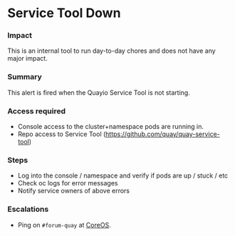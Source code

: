 # Service Tool Down

### Impact

This is an internal tool to run day-to-day chores and does not have any major impact. 

### Summary

This alert is fired when the Quayio Service Tool is not starting.

### Access required

- Console access to the cluster+namespace pods are running in.
- Repo access to Service Tool (https://github.com/quay/quay-service-tool)

### Steps

- Log into the console / namespace and verify if pods are up / stuck / etc
- Check oc logs for error messages
- Notify service owners of above errors

### Escalations

- Ping on `#forum-quay` at [CoreOS](https://app.slack.com/client/T027F3GAJ/C7WH69HCY).
